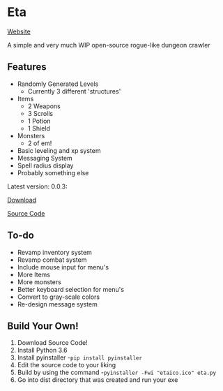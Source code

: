# Eta
[Website](https://jadenhoenes.github.io/Eta/)

A simple and very much WIP open-source rogue-like dungeon crawler

## Features
* Randomly Generated Levels
  * Currently 3 different 'structures'
* Items
  * 2 Weapons
  * 3 Scrolls
  * 1 Potion
  * 1 Shield
* Monsters
  * 2 of em!
* Basic leveling and xp system
* Messaging System
* Spell radius display
* Probably something else


Latest version: 0.0.3:

[Download](https://drive.google.com/uc?export=download&id=1Q9QLKNEwxOnK4R1bSuUOOtcgXHUV5Tof)

[Source Code](https://drive.google.com/uc?export=download&id=14OhJSBvMGaCzJLkhLZzycvTMX8Rrz4Dt)

## To-do
* Revamp inventory system
* Revamp combat system
* Include mouse input for menu's
* More Items
* More monsters
* Better keyboard selection for menu's
* Convert to gray-scale colors
* Re-design message system

## Build Your Own!

1. Download Source Code!
2. Install Python 3.6
3. Install pyinstaller 
  -```pip install pyinstaller```
4. Edit the source code to your liking
5. Build by using the command 
  -```pyinstaller -Fwi "etaico.ico" eta.py```
6. Go into dist directory that was created and run your exe
